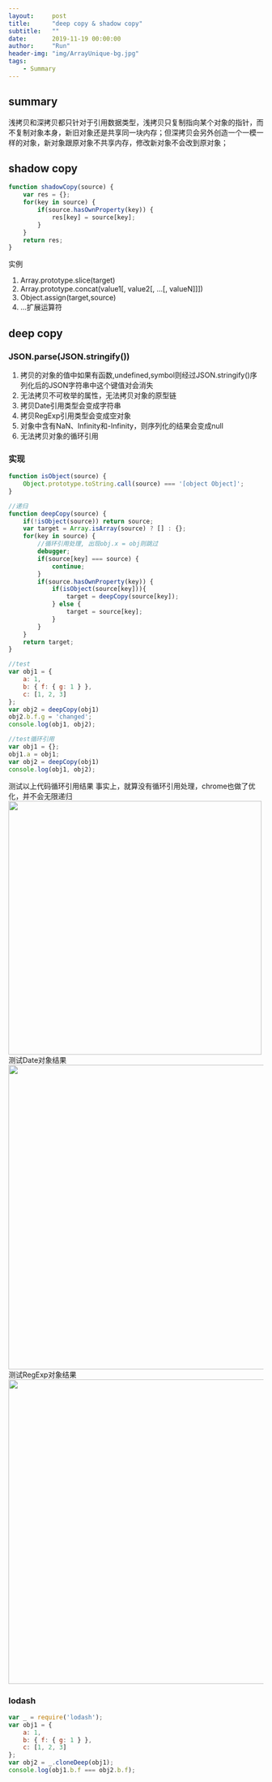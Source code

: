 ```yaml
---
layout:     post
title:      "deep copy & shadow copy"
subtitle:   ""
date:       2019-11-19 00:00:00
author:     "Run"
header-img: "img/ArrayUnique-bg.jpg"
tags:
    - Summary
---
```


## summary

浅拷贝和深拷贝都只针对于引用数据类型，浅拷贝只复制指向某个对象的指针，而不复制对象本身，新旧对象还是共享同一块内存；但深拷贝会另外创造一个一模一样的对象，新对象跟原对象不共享内存，修改新对象不会改到原对象；

## shadow copy
```js
function shadowCopy(source) {
    var res = {};
    for(key in source) {
        if(source.hasOwnProperty(key)) {
            res[key] = source[key];
        }
    }
    return res;
}
```

实例

1. Array.prototype.slice(target)
1. Array.prototype.concat(value1[, value2[, ...[, valueN]]])
1. Object.assign(target,source)
1. ...扩展运算符

## deep copy
### JSON.parse(JSON.stringify())
1. 拷贝的对象的值中如果有函数,undefined,symbol则经过JSON.stringify()序列化后的JSON字符串中这个键值对会消失
1. 无法拷贝不可枚举的属性，无法拷贝对象的原型链
1. 拷贝Date引用类型会变成字符串
1. 拷贝RegExp引用类型会变成空对象
1. 对象中含有NaN、Infinity和-Infinity，则序列化的结果会变成null
1. 无法拷贝对象的循环引用

### 实现
```js
function isObject(source) {
    Object.prototype.toString.call(source) === '[object Object]';
}

//递归
function deepCopy(source) {
    if(!isObject(source)) return source;
    var target = Array.isArray(source) ? [] : {};
    for(key in source) {
        //循环引用处理, 出现obj.x = obj则跳过
        debugger;
        if(source[key] === source) {
            continue;
        }
        if(source.hasOwnProperty(key)) {
            if(isObject(source[key])){
                target = deepCopy(source[key]);
            } else {
                target = source[key];
            }
        }
    }
    return target;
}

//test
var obj1 = {
    a: 1,
    b: { f: { g: 1 } },
    c: [1, 2, 3]
};
var obj2 = deepCopy(obj1)
obj2.b.f.g = 'changed';
console.log(obj1, obj2);

//test循环引用
var obj1 = {};
obj1.a = obj1;
var obj2 = deepCopy(obj1)
console.log(obj1, obj2);

```
测试以上代码循环引用结果
事实上，就算没有循环引用处理，chrome也做了优化，并不会无限递归
<img src="http://127.0.0.1:4000/lrun1124.github.io/img/copy/cycle.png" width = "500px"/>
测试Date对象结果
<img src="http://127.0.0.1:4000/lrun1124.github.io/img/copy/date.png" width = "600px"/>
测试RegExp对象结果
<img src="http://127.0.0.1:4000/lrun1124.github.io/img/copy/reg.png" width = "600px"/>


### lodash
```js
var _ = require('lodash');
var obj1 = {
    a: 1,
    b: { f: { g: 1 } },
    c: [1, 2, 3]
};
var obj2 = _.cloneDeep(obj1);
console.log(obj1.b.f === obj2.b.f);
```